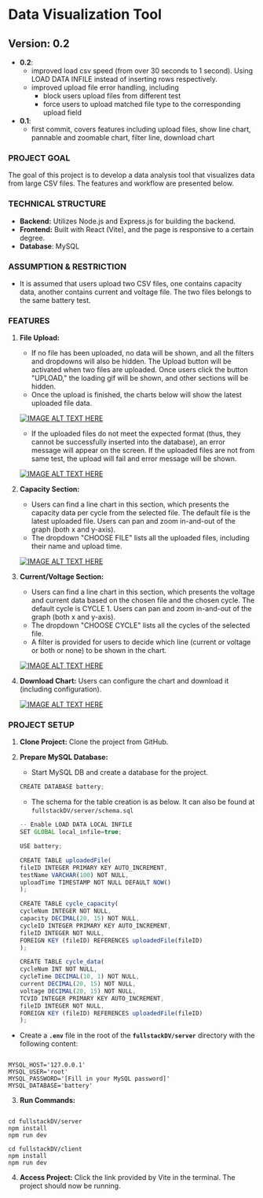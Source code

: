 # **Data Visualization Tool**

## **Version: 0.2**

- **0.2**:
  - improved load csv speed (from over 30 seconds to 1 second). Using LOAD DATA INFILE instead of inserting rows respectively.
  - improved upload file error handling, including
    - block users upload files from different test
    - force users to upload matched file type to the corresponding upload field
- **0.1**: 
   -  first commit, covers features including upload files, show line chart, pannable and zoomable chart, filter line, download chart

### **PROJECT GOAL**

The goal of this project is to develop a data analysis tool that visualizes data from large CSV files. The features and workflow are presented below.

### **TECHNICAL STRUCTURE**

- **Backend:** Utilizes Node.js and Express.js for building the backend.
- **Frontend:** Built with React (Vite), and the page is responsive to a certain degree.
- **Database**: MySQL

### **ASSUMPTION & RESTRICTION**

- It is assumed that users upload two CSV files, one contains capacity data, another contains current and voltage file. The two files belongs to the same battery test.

### **FEATURES**

1. **File Upload:**

   - If no file has been uploaded, no data will be shown, and all the filters and dropdowns will also be hidden. The Upload button will be activated when two files are uploaded. Once users click the button "UPLOAD," the loading gif will be shown, and other sections will be hidden.
   - Once the upload is finished, the charts below will show the latest uploaded file data.

   [![IMAGE ALT TEXT HERE](https://img.youtube.com/vi/KacNl62ly2k/0.jpg)](https://www.youtube.com/watch?v=KacNl62ly2k)

   - If the uploaded files do not meet the expected format (thus, they cannot be successfully inserted into the database), an error message will appear on the screen. If the uploaded files are not from same test, the upload will fail and error message will be shown.

   [![IMAGE ALT TEXT HERE](https://img.youtube.com/vi/7rv8G3TRo0s/0.jpg)](https://www.youtube.com/watch?v=7rv8G3TRo0s)

2. **Capacity Section:**

   - Users can find a line chart in this section, which presents the capacity data per cycle from the selected file. The default file is the latest uploaded file. Users can pan and zoom in-and-out of the graph (both x and y-axis).
   - The dropdown "CHOOSE FILE" lists all the uploaded files, including their name and upload time.

   [![IMAGE ALT TEXT HERE](https://img.youtube.com/vi/C7I4jKKUH-c/0.jpg)](https://www.youtube.com/watch?v=C7I4jKKUH-c)

3. **Current/Voltage Section:**

   - Users can find a line chart in this section, which presents the voltage and current data based on the chosen file and the chosen cycle. The default cycle is CYCLE 1. Users can pan and zoom in-and-out of the graph (both x and y-axis).
   - The dropdown "CHOOSE CYCLE" lists all the cycles of the selected file.
   - A filter is provided for users to decide which line (current or voltage or both or none) to be shown in the chart.

   [![IMAGE ALT TEXT HERE](https://img.youtube.com/vi/j8eSEoc5A04/0.jpg)](https://www.youtube.com/watch?v=j8eSEoc5A04)

4. **Download Chart:** Users can configure the chart and download it (including configuration).

   [![IMAGE ALT TEXT HERE](https://img.youtube.com/vi/KoOus5dZF20/0.jpg)](https://www.youtube.com/watch?v=KoOus5dZF20)

### **PROJECT SETUP**

1. **Clone Project:** Clone the project from GitHub.

2. **Prepare MySQL Database:**

   - Start MySQL DB and create a database for the project.

   ```jsx
   CREATE DATABASE battery;
   ```

   - The schema for the table creation is as below. It can also be found at `fullstackDV/server/schema.sql`

   ```jsx
   -- Enable LOAD DATA LOCAL INFILE
   SET GLOBAL local_infile=true;

   USE battery;

   CREATE TABLE uploadedFile(
   fileID INTEGER PRIMARY KEY AUTO_INCREMENT,
   testName VARCHAR(100) NOT NULL,
   uploadTime TIMESTAMP NOT NULL DEFAULT NOW()
   );

   CREATE TABLE cycle_capacity(
   cycleNum INTEGER NOT NULL,
   capacity DECIMAL(20, 15) NOT NULL,
   cycleID INTEGER PRIMARY KEY AUTO_INCREMENT,
   fileID INTEGER NOT NULL,
   FOREIGN KEY (fileID) REFERENCES uploadedFile(fileID)
   );

   CREATE TABLE cycle_data(
   cycleNum INT NOT NULL,
   cycleTime DECIMAL(10, 1) NOT NULL,
   current DECIMAL(20, 15) NOT NULL,
   voltage DECIMAL(20, 15) NOT NULL,
   TCVID INTEGER PRIMARY KEY AUTO_INCREMENT,
   fileID INTEGER NOT NULL,
   FOREIGN KEY (fileID) REFERENCES uploadedFile(fileID)
   );
   ```



- Create a **`.env`** file in the root of the **`fullstackDV/server`** directory with the following content:

```

MYSQL_HOST='127.0.0.1'
MYSQL_USER='root'
MYSQL_PASSWORD='[Fill in your MySQL password]'
MYSQL_DATABASE='battery'

```

3. **Run Commands:**

```

cd fullstackDV/server
npm install
npm run dev

cd fullstackDV/client
npm install
npm run dev

```

4. **Access Project:** Click the link provided by Vite in the terminal. The project should now be running.

###

###


